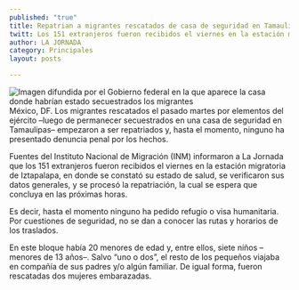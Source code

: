 ```yaml
---
published: "true"
title: Repatrian a migrantes rescatados de casa de seguridad en Tamaulipas
twitt: Los 151 extranjeros fueron recibidos el viernes en la estación migratoria de Iztapalapa; ninguno ha denunciado.
author: LA JORNADA
category: Principales
layout: posts

---
```


![Imagen difundida por el Gobierno federal en la que aparece la casa donde habrían estado secuestrados los migrantes](http://i.imgur.com/33v8aJZm.jpg)México, DF. Los migrantes rescatados el pasado martes por elementos del ejército –luego de permanecer secuestrados en una casa de seguridad en Tamaulipas– empezaron a ser repatriados y, hasta el momento, ninguno ha presentado denuncia penal por los hechos.

Fuentes del Instituto Nacional de Migración (INM) informaron a La Jornada que los 151 extranjeros fueron recibidos el viernes en la estación migratoria de Iztapalapa, en donde se constató su estado de salud, se verificaron sus datos generales, y se procesó la repatriación, la cual se espera que concluya en las próximas horas.

Es decir, hasta el momento ninguno ha pedido refugio o visa humanitaria. Por cuestiones de seguridad, no se dan a conocer las rutas y horarios de los traslados.

En este bloque había 20 menores de edad y, entre ellos, siete niños –menores de 13 años–. Salvo “uno o dos”, el resto de los pequeños viajaba en compañía de sus padres y/o algún familiar. De igual forma, fueron rescatadas dos mujeres embarazadas.

